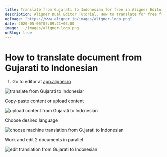```yaml
---
title: Translate from Gujarati to Indonesian for free in Aligner Editor
description: Aligner Dual Editor Tutorial. How to translate for free from Gujarati to Indonesian. Aligner is multilingual document management platform. 
ogImage: "https://www.aligner.io/images/aligner-logo.png"
date: 2020-05-06T07:09:21+03:00
image: ../images/aligner-logo.png
onBlog: true
---
```


# How to translate document from Gujarati to Indonesian

1. Go to editor at [app.aligner.io](https://app.aligner.io "Aligner App web page")

![translate from Gujarati to Indonesian](../aligner-blank-editor.png "translate from Gujarati to Indonesian")

Copy-paste content or upload content

![upload content from Gujarati to Indonesian](../aligner-uploaded-document.png "upload content from Gujarati to Indonesian")

Choose desired language

![choose machine translation from Gujarati to Indonesian](../aligner-language-dropdown.png "choose machine translation from Gujarati to Indonesian")

Work and edit 2 documents in parallel

![edit translation from Gujarati to Indonesian](../aligner-double-sitded-editor.png "edit translation from Gujarati to Indonesian")

